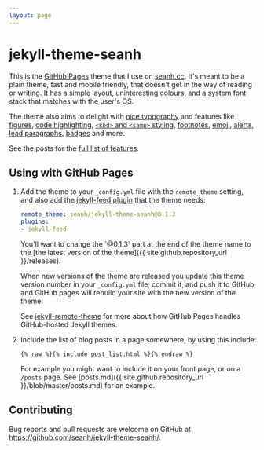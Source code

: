 ```yaml
---
layout: page
---
```

jekyll-theme-seanh
==================

This is the [GitHub Pages](https://pages.github.com/) theme that I use on
[seanh.cc](https://seanh.cc/). It's meant to be a plain theme, fast and mobile
friendly, that doesn't get in the way of reading or writing. It has a simple
layout, uninteresting colours, and a system font stack that matches with the
user's OS.

The theme also aims to delight with
[nice typography](_posts/2019-08-01-basics.md)
and features like
[figures](_posts/2019-08-02-figures.md),
[code highlighting](_posts/2019-08-03-code-blocks.md),
[`<kbd>` and `<samp>` styling](_posts/2019-08-05-kbd-and-samp.md),
[footnotes](_posts/2019-08-06-footnotes.md),
[emoji](_posts/2019-08-11-emoji.md),
[alerts](_posts/2019-09-09-alert-boxes.md),
[lead paragraphs](_posts/2019-09-09-lead-paragraphs.md),
[badges](_posts/2019-09-13-badges-and-pills.md)
and more.

See the posts for the [full list of features](posts.md).

Using with GitHub Pages
-----------------------

1. Add the theme to your `_config.yml` file with the `remote_theme` setting, and
   also add the [jekyll-feed plugin](https://github.com/jekyll/jekyll-feed)
   that the theme needs:

   ```yaml
   remote_theme: seanh/jekyll-theme-seanh@0.1.3
   plugins:
   - jekyll-feed
   ```
   
   <div class="tip" markdown="1">
   You'll want to change the `@0.1.3` part at the end of the theme name to
   the [the latest version of the theme]({{ site.github.repository_url }}/releases).

   When new versions of the theme are released you update this theme version number in your
   `_config.yml` file, commit it, and push it to GitHub, and GitHub pages will rebuild your
   site with the new version of the theme.

   See [jekyll-remote-theme](https://github.com/benbalter/jekyll-remote-theme) for more about
   how GitHub Pages handles GitHub-hosted Jekyll themes.
   </div>

2. Include the list of blog posts in a page somewhere, by using this include:

   ```liquid
   {% raw %}{% include post_list.html %}{% endraw %}
   ```

   For example you might want to include it on your front page, or on a `/posts` page.
   See [posts.md]({{ site.github.repository_url }}/blob/master/posts.md)
   for an example.

Contributing
------------

Bug reports and pull requests are welcome on GitHub at <https://github.com/seanh/jekyll-theme-seanh/>.
